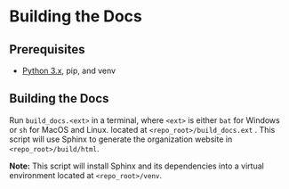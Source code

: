 # Building the Docs

## Prerequisites

- [Python 3.x](https://www.python.org/), pip, and venv

## Building the Docs

Run `build_docs.<ext>` in a terminal, where `<ext>` is either `bat` for 
Windows or `sh` for MacOS and Linux. located at 
`<repo_root>/build_docs.ext` . This script will use Sphinx to generate 
the organization website in `<repo_root>/build/html`.

**Note:** This script will install Sphinx and its dependencies into a virtual 
environment located at `<repo_root>/venv`. 
